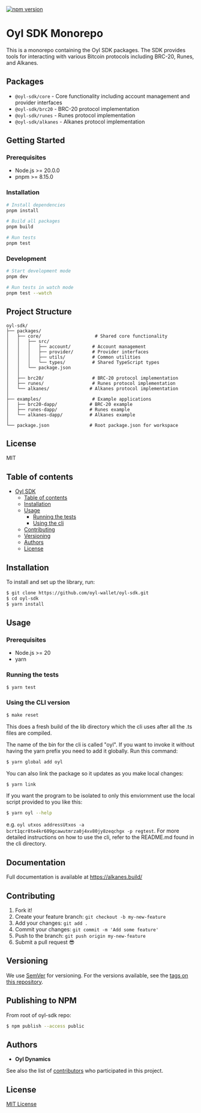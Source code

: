 [![npm version](https://badge.fury.io/js/%40oyl%2Fsdk.svg)](https://www.npmjs.com/package/@oyl/sdk)

# Oyl SDK Monorepo

This is a monorepo containing the Oyl SDK packages. The SDK provides tools for interacting with various Bitcoin protocols including BRC-20, Runes, and Alkanes.

## Packages

- `@oyl-sdk/core` - Core functionality including account management and provider interfaces
- `@oyl-sdk/brc20` - BRC-20 protocol implementation
- `@oyl-sdk/runes` - Runes protocol implementation
- `@oyl-sdk/alkanes` - Alkanes protocol implementation

## Getting Started

### Prerequisites

- Node.js >= 20.0.0
- pnpm >= 8.15.0

### Installation

```bash
# Install dependencies
pnpm install

# Build all packages
pnpm build

# Run tests
pnpm test
```

### Development

```bash
# Start development mode
pnpm dev

# Run tests in watch mode
pnpm test --watch
```

## Project Structure

```
oyl-sdk/
├── packages/
│   ├── core/                    # Shared core functionality
│   │   ├── src/
│   │   │   ├── account/        # Account management
│   │   │   ├── provider/       # Provider interfaces
│   │   │   ├── utils/          # Common utilities
│   │   │   └── types/          # Shared TypeScript types
│   │   └── package.json
│   │
│   ├── brc20/                  # BRC-20 protocol implementation
│   ├── runes/                  # Runes protocol implementation
│   └── alkanes/               # Alkanes protocol implementation
│
├── examples/                   # Example applications
│   ├── brc20-dapp/            # BRC-20 example
│   ├── runes-dapp/            # Runes example
│   └── alkanes-dapp/          # Alkanes example
│
└── package.json               # Root package.json for workspace
```

## License

MIT

## Table of contents

- [Oyl SDK](#oyl-sdk)
  - [Table of contents](#table-of-contents)
  - [Installation](#installation)
  - [Usage](#usage)
    - [Running the tests](#running-the-tests)
    - [Using the cli](#using-the-cli-version)
  - [Contributing](#contributing)
  - [Versioning](#versioning)
  - [Authors](#authors)
  - [License](#license)

## Installation

To install and set up the library, run:

```sh
$ git clone https://github.com/oyl-wallet/oyl-sdk.git
$ cd oyl-sdk
$ yarn install
```

## Usage

### Prerequisites

- Node.js >= 20
- yarn

### Running the tests

```sh
$ yarn test
```

### Using the CLI version

```sh
$ make reset
```

This does a fresh build of the lib directory which the cli uses after all the .ts files are compiled.

The name of the bin for the cli is called "oyl". If you want to invoke it without having the yarn prefix you need to add it globally.
Run this command:

```sh
$ yarn global add oyl
```

You can also link the package so it updates as you make local changes:

```sh
$ yarn link
```

If you want the program to be isolated to only this enviornment use the local script provided to you like this:

```sh
$ yarn oyl --help
```

e.g. `oyl utxos addressUtxos -a bcrt1qcr8te4kr609gcawutmrza0j4xv80jy8zeqchgx -p regtest`.
For more detailed instructions on how to use the cli, refer to the README.md found in the cli directory.

## Documentation

Full documentation is available at https://alkanes.build/

## Contributing

1.  Fork it!
2.  Create your feature branch: `git checkout -b my-new-feature`
3.  Add your changes: `git add .`
4.  Commit your changes: `git commit -m 'Add some feature'`
5.  Push to the branch: `git push origin my-new-feature`
6.  Submit a pull request :sunglasses:

## Versioning

We use [SemVer](http://semver.org/) for versioning. For the versions available, see the [tags on this repository](https://github.com/oyl-wallet/oyl-sdk/tags).

## Publishing to NPM

From root of oyl-sdk repo:

```sh
$ npm publish --access public
```

## Authors

- **Oyl Dynamics**

See also the list of [contributors](https://github.com/oyl-wallet/oyl-sdk/contributors) who participated in this project.

## License

[MIT License](https://github.com/Oyl-Wallet/oyl-sdk/blob/main/LICENSE)

